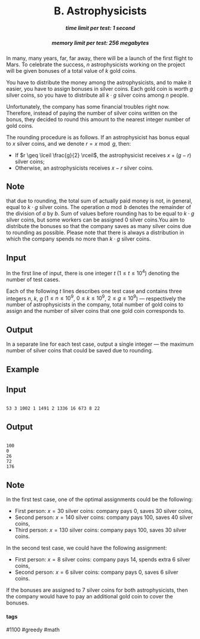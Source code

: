 <h1 style='text-align: center;'> B. Astrophysicists</h1>

<h5 style='text-align: center;'>time limit per test: 1 second</h5>
<h5 style='text-align: center;'>memory limit per test: 256 megabytes</h5>

In many, many years, far, far away, there will be a launch of the first flight to Mars. To celebrate the success, $n$ astrophysicists working on the project will be given bonuses of a total value of $k$ gold coins.

You have to distribute the money among the astrophysicists, and to make it easier, you have to assign bonuses in silver coins. Each gold coin is worth $g$ silver coins, so you have to distribute all $k \cdot g$ silver coins among $n$ people.

Unfortunately, the company has some financial troubles right now. Therefore, instead of paying the number of silver coins written on the bonus, they decided to round this amount to the nearest integer number of gold coins.

The rounding procedure is as follows. If an astrophysicist has bonus equal to $x$ silver coins, and we denote $r = x \bmod g$, then: 

* If $r \geq \lceil \frac{g}{2} \rceil$, the astrophysicist receives $x + (g - r)$ silver coins;
* Otherwise, an astrophysicists receives $x - r$ silver coins.

 ## Note

 that due to rounding, the total sum of actually paid money is not, in general, equal to $k \cdot g$ silver coins. The operation $a \bmod b$ denotes the remainder of the division of $a$ by $b$. Sum of values before rounding has to be equal to $k \cdot g$ silver coins, but some workers can be assigned $0$ silver coins.You aim to distribute the bonuses so that the company saves as many silver coins due to rounding as possible. Please note that there is always a distribution in which the company spends no more than $k \cdot g$ silver coins.

## Input

In the first line of input, there is one integer $t$ ($1 \leq t \leq 10^4$) denoting the number of test cases.

Each of the following $t$ lines describes one test case and contains three integers $n$, $k$, $g$ ($1 \le n \le 10^9$, $0 \le k \le 10^9$, $2 \le g \le 10^9$) — respectively the number of astrophysicists in the company, total number of gold coins to assign and the number of silver coins that one gold coin corresponds to.

## Output

In a separate line for each test case, output a single integer — the maximum number of silver coins that could be saved due to rounding.

## Example

## Input


```

53 3 1002 1 1491 2 1336 16 673 8 22
```
## Output


```

100
0
26
72
176

```
## Note

In the first test case, one of the optimal assignments could be the following:

* First person: $x = 30$ silver coins: company pays $0$, saves $30$ silver coins,
* Second person: $x = 140$ silver coins: company pays $100$, saves $40$ silver coins,
* Third person: $x = 130$ silver coins: company pays $100$, saves $30$ silver coins.

In the second test case, we could have the following assignment: 

* First person: $x = 8$ silver coins: company pays $14$, spends extra $6$ silver coins,
* Second person: $x = 6$ silver coins: company pays $0$, saves $6$ silver coins.

If the bonuses are assigned to $7$ silver coins for both astrophysicists, then the company would have to pay an additional gold coin to cover the bonuses.



#### tags 

#1100 #greedy #math 